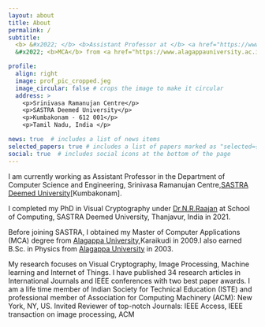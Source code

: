 ```yaml
---
layout: about
title: About
permalink: /
subtitle: 
  <b> &#x2022; </b> <b>Assistant Professor at </b> <a href="https://www.sastra.edu/">SASTRA  </a> &#x2022; <b>Co-Ordinator</b> <a href="https://fossee.in/">S-FOSS</a> <br/> 
  &#x2022; <b>MCA</b> from <a href="https://www.alagappauniversity.ac.in/">Alagappa University</a> &#x2022; <b>PhD</b> from <a href="https://www.sastra.edu/">SASTRA Deemed University</a>

profile:
  align: right
  image: prof_pic_cropped.jeg
  image_circular: false # crops the image to make it circular
  address: >
    <p>Srinivasa Ramanujan Centre</p>
    <p>SASTRA Deemed University</p>
    <p>Kumbakonam - 612 001</p>
    <p>Tamil Nadu, India </p>

news: true  # includes a list of news items
selected_papers: true # includes a list of papers marked as "selected={true}"
social: true  # includes social icons at the bottom of the page
---
```


<!-- I am currently an assistant professor at [SASTRA](https://www.sastra.edu/). I am 
currently on leave from [IIIT 
Delhi](https://iiitd.ac.in/) where I am still part of the faculty from 2022 to 2024. In the 
Past, I was a Post-Doc Researcher at [Microsoft Research](https://www.microsoft.com/en-us/research/lab/microsoft-research-india/). Prior to Post-Doc, I completed my PhD under [Abhishek Chandra](https://www-users.cse.umn.edu/~chandra/) in the [Computer Science Department](https://cse.umn.edu/cs) at the [University of Minnesota, Twin Cities](https://twin-cities.umn.edu/). During my PhD, I also collaborated with [Ramesh Sitaraman](https://groups.cs.umass.edu/ramesh/) at [University of Massachusetts, Amherst](https://www.umass.edu/). Long time back, I graduated in 2014 with a Bachelors in Computer Science from [BITS,Pilani](https://www.bits-pilani.ac.in/pilani/). -->

I am currently working as Assistant Professor in the Department of Computer Science and Engineering, Srinivasa Ramanujan Centre,[SASTRA Deemed University](https://www.sastra.edu/)[Kumbakonam]. <!--I continue to collaborate closely with students and faculty members at IIIT Delhi.-->

I completed my PhD in Visual Cryptography under [Dr.N.R.Raajan](https://sastra.irins.org/profile/165891) at School of Computing, SASTRA Deemed University, Thanjavur, India in 2021. <!--During my PhD, I also collaborated with [Ramesh Sitaraman](https://groups.cs.umass.edu/ramesh/) at University of Massachusetts, Amherst,-->

Before joining SASTRA, I obtained my Master of Computer Applications (MCA) degree from [Alagappa University](https://www.alagappauniversity.ac.in/),Karaikudi in 2009.I also earned   B.Sc. in Physics from [Alagappa University](https://www.alagappauniversity.ac.in/) in 2003.

 

My research focuses on Visual Cryptography, Image Processing, Machine learning and Internet of Things. I have published 34 research articles in International Journals and IEEE conferences with two best paper awards. I am a life time member of Indian Society for Technical Education (ISTE) and professional member of Association for Computing Machinery (ACM): New York, NY, US.
Invited Reviewer of top-notch Journals: IEEE Access, IEEE transaction on image processing, ACM

<!-- Write your biography here. Tell the world about yourself. Link to your favorite [subreddit](http://reddit.com). You can put a picture in, too. The code is already in, just name your picture `prof_pic.jpg` and put it in the `img/` folder.

Put your address / P.O. box / other info right below your picture. You can also disable any these elements by editing `profile` property of the YAML header of your `_pages/about.md`. Edit `_bibliography/papers.bib` and Jekyll will render your [publications page](/al-folio/publications/) automatically.

Link to your social media connections, too. This theme is set up to use [Font Awesome icons](http://fortawesome.github.io/Font-Awesome/) and [Academicons](https://jpswalsh.github.io/academicons/), like the ones below. Add your Facebook, Twitter, LinkedIn, Google Scholar, or just disable all of them. -->
